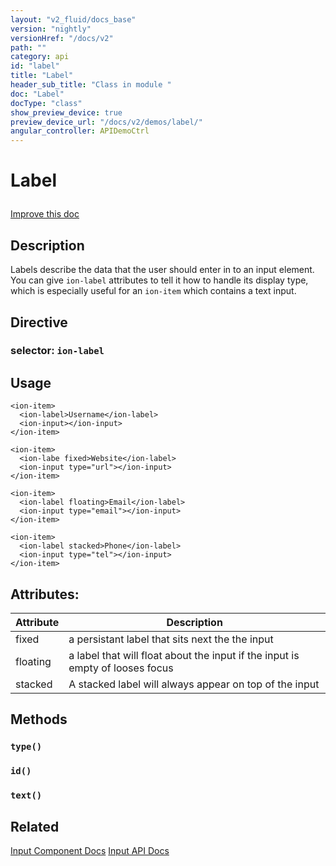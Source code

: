 ```yaml
---
layout: "v2_fluid/docs_base"
version: "nightly"
versionHref: "/docs/v2"
path: ""
category: api
id: "label"
title: "Label"
header_sub_title: "Class in module "
doc: "Label"
docType: "class"
show_preview_device: true
preview_device_url: "/docs/v2/demos/label/"
angular_controller: APIDemoCtrl 
---
```










<h1 class="api-title">


Label






</h1>

<a class="improve-v2-docs" href='http://github.com/driftyco/ionic/edit/2.0/ionic/components/label/label.ts#L0'>
Improve this doc
</a>






<!-- description -->
<h2>Description</h2>

<p>Labels describe the data that the user should enter in to an input
element. You can give <code>ion-label</code> attributes to tell it how to
handle its display type, which is especially useful for an
<code>ion-item</code> which contains a text input.</p>


<h2>Directive</h2>
<h3>selector: <code>ion-label</code></h3>
<!-- @usage tag -->

<h2>Usage</h2>

<pre><code class="lang-html">&lt;ion-item&gt;
  &lt;ion-label&gt;Username&lt;/ion-label&gt;
  &lt;ion-input&gt;&lt;/ion-input&gt;
&lt;/ion-item&gt;

&lt;ion-item&gt;
  &lt;ion-labe fixed&gt;Website&lt;/ion-label&gt;
  &lt;ion-input type=&quot;url&quot;&gt;&lt;/ion-input&gt;
&lt;/ion-item&gt;

&lt;ion-item&gt;
  &lt;ion-label floating&gt;Email&lt;/ion-label&gt;
  &lt;ion-input type=&quot;email&quot;&gt;&lt;/ion-input&gt;
&lt;/ion-item&gt;

&lt;ion-item&gt;
  &lt;ion-label stacked&gt;Phone&lt;/ion-label&gt;
  &lt;ion-input type=&quot;tel&quot;&gt;&lt;/ion-input&gt;
&lt;/ion-item&gt;
</code></pre>




<!-- @property tags -->

<h2>Attributes:</h2>
<table class="table" style="margin:0;">
<thead>
<tr>
<th>Attribute</th>











<th>Description</th>
</tr>
</thead>
<tbody>

<tr>
<td>
fixed
</td>



<td>
a persistant label that sits next the the input
</td>
</tr>

<tr>
<td>
floating
</td>



<td>
a label that will float about the input if the input is empty of looses focus
</td>
</tr>

<tr>
<td>
stacked
</td>



<td>
A stacked label will always appear on top of the input


</td>
</tr>

</tbody>
</table>


<!-- methods on the class -->

<h2>Methods</h2>

<div id="type"></div>

<h3>
<code>type()</code>
  

</h3>












<div id="id"></div>

<h3>
<code>id()</code>
  

</h3>













<div id="text"></div>

<h3>
<code>text()</code>
  

</h3>










<!-- related link -->

<h2>Related</h2>

<a href='../../../../components#inputs'>Input Component Docs</a>
<a href='../Input'>Input API Docs</a><!-- end content block -->


<!-- end body block -->

